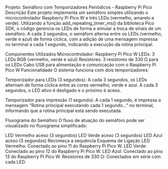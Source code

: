 Projeto: Semáforo com Temporizadores Periódicos - Raspberry Pi Pico
Descrição
Este projeto implementa um semáforo simples utilizando o microcontrolador Raspberry Pi Pico W e três LEDs (vermelho, amarelo e verde). Utilizando a função add_repeating_timer_ms() da biblioteca Pico SDK, o código gerencia os LEDs de forma a simular a troca de sinais de um semáforo. A cada 3 segundos, o semáforo alterna entre os LEDs (vermelho, verde e azul) de forma cíclica, com a adição de uma mensagem impressa no terminal a cada 1 segundo, indicando a execução da rotina principal.

Componentes Utilizados
Microcontrolador: Raspberry Pi Pico W
LEDs: 3 LEDs RGB (vermelho, verde e azul)
Resistores: 3 resistores de 330 Ω para os LEDs
Cabo USB para alimentação e comunicação com o Raspberry Pi Pico W
Funcionalidade
O sistema funciona com dois temporizadores:

Temporizador para LEDs (3 segundos): A cada 3 segundos, os LEDs alternam de forma cíclica entre as cores vermelho, verde e azul. A cada 3 segundos, o LED ativo é desligado e o próximo é aceso.

Temporizador para impressão (1 segundo): A cada 1 segundo, é impressa a mensagem "Rotina principal executando cada 1 segundo..." no terminal, informando que a rotina principal está sendo executada.

Fluxograma do Semáforo
O fluxo de atuação do semáforo pode ser visualizado no fluxograma simplificado:

LED Vermelho aceso (3 segundos)
LED Verde aceso (3 segundos)
LED Azul aceso (3 segundos)
Recomeça a sequência
Esquema de Ligação
LED Vermelho: Conectado ao pino 11 do Raspberry Pi Pico W.
LED Verde: Conectado ao pino 12 do Raspberry Pi Pico W.
LED Azul: Conectado ao pino 13 do Raspberry Pi Pico W.
Resistores de 330 Ω: Conectados em série com cada LED.
